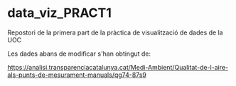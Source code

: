 # data_viz_PRACT1
Repostori de la primera part de la pràctica de visualització de dades de la UOC

Les dades abans de modificar s'han obtingut de:

https://analisi.transparenciacatalunya.cat/Medi-Ambient/Qualitat-de-l-aire-als-punts-de-mesurament-manuals/qg74-87s9

